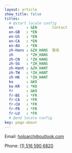 ```yaml
---
layout: article
show_title: false
titles:
  # @start locale config
  en      : &EN       Contact
  en-GB   : *EN
  en-US   : *EN
  en-CA   : *EN
  en-AU   : *EN
  zh-Hans : &ZH_HANS  联系
  zh      : *ZH_HANS
  zh-CN   : *ZH_HANS
  zh-SG   : *ZH_HANS
  zh-Hant : &ZH_HANT
  zh-TW   : *ZH_HANT
  zh-HK   : *ZH_HANT
  ko      : &KO      
  ko-KR   : *KO
  fr      : &KO
  fr-BE   : *FR
  fr-CA   : *FR
  fr-CH   : *FR
  fr-FR   : *FR
  fr-LU   : *FR
  # @end locale config
key: page-about
---
```

Email:  [holoarch@outlook.com](mailto:holoarch@outlook.com)

Phone:  [(1) 516 590 6820](tel:15165906820)

